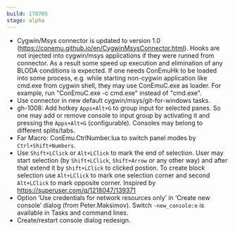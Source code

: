 ```yaml
---
build: 170705
stage: alpha
---
```


* Cygwin/Msys connector is updated to version 1.0 (https://conemu.github.io/en/CygwinMsysConnector.html).
  Hooks are not injected into cygwin/msys applications if they were runned from connector.
  As a result some speed up execution and elimination of any BLODA conditions is expected.
  If one needs ConEmuHk to be loaded into some process, e.g. while starting
  non-cygwin application like cmd.exe from cygwin shell, they may use ConEmuC.exe
  as loader. For example, run "ConEmuC.exe -c cmd.exe" instead of "cmd.exe".
* Use connector in new default cygwin/msys/git-for-windows tasks.
* gh-1008: Add hotkey `Apps+Alt+G` to group input for selected panes.
  So one may add or remove console to input group by activating it
  and pressing the `Apps+Alt+G` (configurable). Consoles may belong
  to different splits/tabs.
* Far Macro: ConEmu.CtrlNumber.lua to switch panel modes by `Ctrl+Shift+Numbers`.
* Use `Shift+LClick` or `Alt+LClick` to mark the end of selection.
  User may start selection (by `Shift+LClick`, `Shift+Arrow` or any other way)
  and after that extend it by `Shift+LClick` to clicked postion.
  To create block selection use `Alt+LClick` to mark one selection corner
  and second `Alt+LClick` to mark opposite corner.
  Inspired by https://superuser.com/q/1218047/139371
* Option ‘Use credentials for network resources only’ in ‘Create new console’ dialog (from Peter.Maksimov).
  Switch `-new_console:e` is available in Tasks and command lines.
* Create/restart console dialog redesign.
